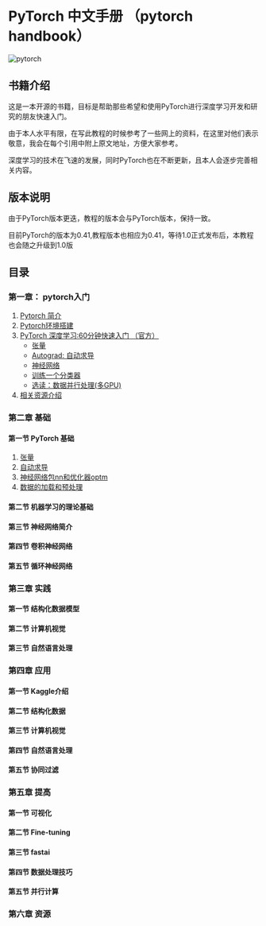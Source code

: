 # PyTorch 中文手册 （pytorch handbook）
![pytorch](https://raw.githubusercontent.com/pytorch/pytorch/master/docs/source/_static/img/pytorch-logo-dark.png)

## 书籍介绍
这是一本开源的书籍，目标是帮助那些希望和使用PyTorch进行深度学习开发和研究的朋友快速入门。

由于本人水平有限，在写此教程的时候参考了一些网上的资料，在这里对他们表示敬意，我会在每个引用中附上原文地址，方便大家参考。

深度学习的技术在飞速的发展，同时PyTorch也在不断更新，且本人会逐步完善相关内容。

## 版本说明
由于PyTorch版本更迭，教程的版本会与PyTorch版本，保持一致。

目前PyTorch的版本为0.41,教程版本也相应为0.41，等待1.0正式发布后，本教程也会随之升级到1.0版

## 目录

### 第一章： pytorch入门

1. [Pytorch 简介](chapter1/1.1-pytorch-introduction.md)
2. [Pytorch环境搭建](chapter1/1.2-pytorch-installation.md)
3. [PyTorch 深度学习:60分钟快速入门 （官方）](chapter1/1.3-deep-learning-with-pytorch-60-minute-blitz.md)
    - [张量](chapter1/1_tensor_tutorial.ipynb)
    - [Autograd: 自动求导](chapter1/2_autograd_tutorial.ipynb) 
    - [神经网络](chapter1/3_neural_networks_tutorial.ipynb)
    - [训练一个分类器](chapter1/4_cifar10_tutorial.ipynb)
    - [选读：数据并行处理(多GPU)](chapter1/5_data_parallel_tutorial.ipynb)
4. [相关资源介绍](chapter1/1.4-pytorch-resource.md)

### 第二章 基础
#### 第一节 PyTorch 基础
1. [张量](chapter2/2.1.1.pytorch-basics-tensor.ipynb)
2. [自动求导](chapter2/2.1.2-pytorch-basics-autograd.ipynb)
3. [神经网络包nn和优化器optm](chapter2/2.1.3-pytorch-basics-nerual-network.ipynb)
4. [数据的加载和预处理](chapter2/2.1.4-pytorch-basics-data-lorder.ipynb)
#### 第二节 机器学习的理论基础
#### 第三节 神经网络简介
#### 第四节 卷积神经网络
#### 第五节 循环神经网络

### 第三章 实践
#### 第一节 结构化数据模型
#### 第二节 计算机视觉
#### 第三节 自然语言处理

### 第四章 应用
#### 第一节 Kaggle介绍
#### 第二节 结构化数据
#### 第三节 计算机视觉
#### 第四节 自然语言处理
#### 第五节 协同过滤

### 第五章 提高
#### 第一节 可视化
#### 第二节 Fine-tuning
#### 第三节 fastai
#### 第四节 数据处理技巧
#### 第五节 并行计算

### 第六章 资源
